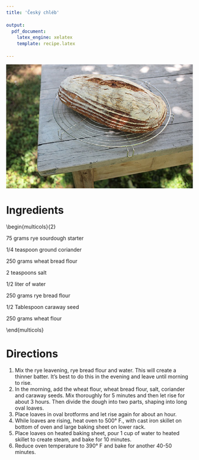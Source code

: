```yaml
---
title: 'Český chléb'

output: 
  pdf_document:
    latex_engine: xelatex
    template: recipe.latex
    
---
```



![](Cesky%20chleb/Untitled.png)

# Ingredients

\begin{multicols}{2}

75 grams rye sourdough starter

1/4 teaspoon ground coriander

250 grams wheat bread flour

2 teaspoons salt

1/2 liter of water

250 grams rye bread flour

1/2 Tablespoon caraway seed

250 grams wheat flour

\end{multicols}

# Directions

1. Mix the rye leavening, rye bread flour and water. This will create a thinner batter. It’s best to do this in the evening and leave until morning to rise.
2. In the morning, add the wheat flour, wheat bread flour, salt, coriander and caraway seeds. Mix thoroughly for 5 minutes and then let rise for about 3 hours. Then divide the dough into two parts, shaping into long oval loaves.
3. Place loaves in oval brotforms and let rise again for about an hour.
4. While loaves are rising, heat oven to 500° F., with cast iron skillet on bottom of oven and large baking sheet on lower rack. 
5. Place loaves on heated baking sheet, pour 1 cup of water to heated skillet to create steam, and bake for 10 minutes. 
6. Reduce oven temperature to  390° F and bake for another 40-50 minutes.